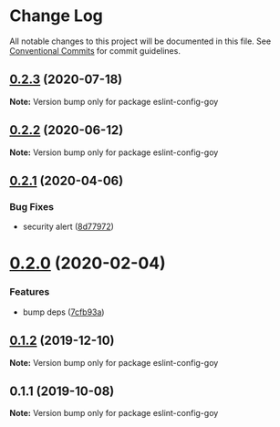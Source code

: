 # Change Log

All notable changes to this project will be documented in this file.
See [Conventional Commits](https://conventionalcommits.org) for commit guidelines.

## [0.2.3](https://github.com/goy-fe/configs/compare/eslint-config-goy@0.2.2...eslint-config-goy@0.2.3) (2020-07-18)

**Note:** Version bump only for package eslint-config-goy

## [0.2.2](https://github.com/goy-fe/configs/compare/eslint-config-goy@0.2.1...eslint-config-goy@0.2.2) (2020-06-12)

**Note:** Version bump only for package eslint-config-goy

## [0.2.1](https://github.com/goy-fe/configs/compare/eslint-config-goy@0.2.0...eslint-config-goy@0.2.1) (2020-04-06)

### Bug Fixes

- security alert ([8d77972](https://github.com/goy-fe/configs/commit/8d779726df4a7fdf3a0b77e23b22af6e40340b27))

# [0.2.0](https://github.com/goy-fe/configs/compare/eslint-config-goy@0.1.2...eslint-config-goy@0.2.0) (2020-02-04)

### Features

- bump deps ([7cfb93a](https://github.com/goy-fe/configs/commit/7cfb93ac99daeffb2fc50eb58508c0bb78bde6b1))

## [0.1.2](https://github.com/goy-fe/configs/compare/eslint-config-goy@0.1.1...eslint-config-goy@0.1.2) (2019-12-10)

**Note:** Version bump only for package eslint-config-goy

## 0.1.1 (2019-10-08)

**Note:** Version bump only for package eslint-config-goy
